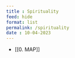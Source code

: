 ```yaml
---
title : Spirituality
feed: hide
format: list
permalink: /spirituality
date : 10-04-2023
---
```


-  [[0. MAP]]


